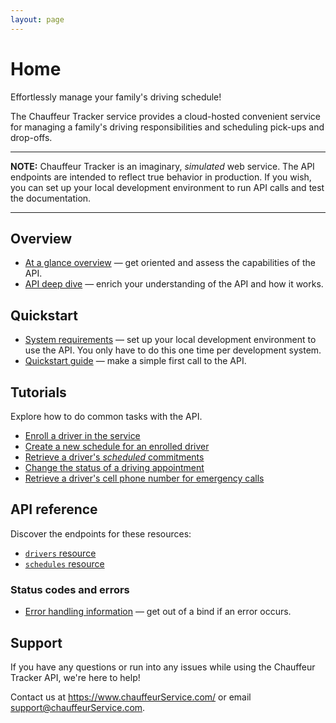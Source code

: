 ```yaml
---
layout: page
---
```


# Home

Effortlessly manage your family's driving schedule!

The Chauffeur Tracker service provides a cloud-hosted convenient service for managing a family's driving responsibilities and scheduling pick-ups and drop-offs.

---
**NOTE:**
Chauffeur Tracker is an imaginary, *simulated* web service. The API endpoints are intended to reflect true behavior in production. If you wish, you can set up your local development environment to run API calls and test the documentation.

---

## Overview

* [At a glance overview](overview/overview.md) — get oriented and assess the capabilities of the API.
* [API deep dive](overview/usage.md) — enrich your understanding of the API and how it works.  

## Quickstart

* [System requirements](.get-started/1-prereqs.md) — set up your local development environment to use the API. You only have to do this one time per development system.
* [Quickstart guide](get-started/2-quickstart.md) — make a simple first call to the API.

## Tutorials

Explore how to do common tasks with the API.

* [Enroll a driver in the service](tutorials/1-how-to-enroll-a-driver.md)
* [Create a new schedule for an enrolled driver](tutorials/2-how-to-create-a-driver-schedule.md)
* [Retrieve a driver's *scheduled* commitments](tutorials/3-how-to-get-a-drivers-schedule.md)
* [Change the status of a driving appointment](tutorials/4-how-to-change-a-driver-schedule-property.md)
* [Retrieve a driver's cell phone number for emergency calls](tutorials/5-how-to-get-a-driver-by-property.md)

## API reference

Discover the endpoints for these resources:

* [`drivers` resource](reference/1-resources/drivers.md)
* [`schedules` resource](reference/1-resources/schedules.md)

### Status codes and errors

* [Error handling information](reference/4-error-handling.md) — get out of a bind if an error occurs.

## Support

If you have any questions or run into any issues while using the Chauffeur Tracker API, we're here to help!

Contact us at <https://www.chauffeurService.com/> or email <support@chauffeurService.com>.
